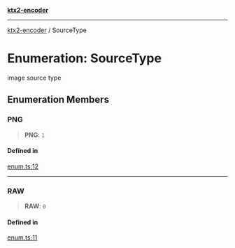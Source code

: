 [**ktx2-encoder**](../README.md)

***

[ktx2-encoder](../globals.md) / SourceType

# Enumeration: SourceType

image source type

## Enumeration Members

### PNG

> **PNG**: `1`

#### Defined in

[enum.ts:12](https://github.com/gz65555/ktx2-encoder/blob/cca15826f8593d3590205c993a17a51f103fa623/src/enum.ts#L12)

***

### RAW

> **RAW**: `0`

#### Defined in

[enum.ts:11](https://github.com/gz65555/ktx2-encoder/blob/cca15826f8593d3590205c993a17a51f103fa623/src/enum.ts#L11)

